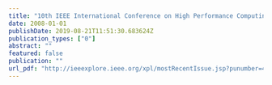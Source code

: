 ```yaml
---
title: "10th IEEE International Conference on High Performance Computing and Communications, HPCC 2008, 25-27 Sept. 2008, Dalian, China"
date: 2008-01-01
publishDate: 2019-08-21T11:51:30.683624Z
publication_types: ["0"]
abstract: ""
featured: false
publication: ""
url_pdf: "http://ieeexplore.ieee.org/xpl/mostRecentIssue.jsp?punumber=4637648"
---
```


